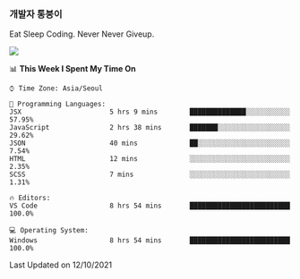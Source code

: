 ### 개발자 통붕이
Eat Sleep Coding.
Never Never Giveup.

<img src="https://github-readme-stats.vercel.app/api/top-langs/?username=tiaz0128&layout=compact" />

<br/>

<!--START_SECTION:waka-->
📊 **This Week I Spent My Time On** 

```text
⌚︎ Time Zone: Asia/Seoul

💬 Programming Languages: 
JSX                      5 hrs 9 mins        ██████████████░░░░░░░░░░░   57.95% 
JavaScript               2 hrs 38 mins       ███████░░░░░░░░░░░░░░░░░░   29.62% 
JSON                     40 mins             ██░░░░░░░░░░░░░░░░░░░░░░░   7.54% 
HTML                     12 mins             ░░░░░░░░░░░░░░░░░░░░░░░░░   2.35% 
SCSS                     7 mins              ░░░░░░░░░░░░░░░░░░░░░░░░░   1.31%

🔥 Editors: 
VS Code                  8 hrs 54 mins       █████████████████████████   100.0%

💻 Operating System: 
Windows                  8 hrs 54 mins       █████████████████████████   100.0%

```


 Last Updated on 12/10/2021
<!--END_SECTION:waka-->
